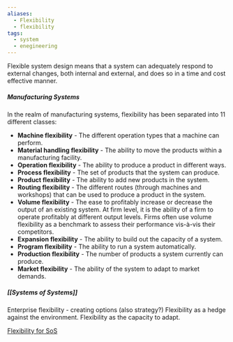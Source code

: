 ```yaml
---
aliases:
  - Flexibility
  - flexibility
tags:
  - system
  - enegineering
---
```


Flexible system design means that a system can adequately respond to external changes, both internal and external, and does so in a time and cost effective manner. 


##### Manufacturing Systems
In the realm of manufacturing systems, flexibility has been separated into 11 different classes:
- **Machine flexibility** - The different operation types that a machine can perform.
- **Material handling flexibility** - The ability to move the products within a manufacturing facility.
- **Operation flexibility** - The ability to produce a product in different ways.
- **Process flexibility** - The set of products that the system can produce.
- **Product flexibility** - The ability to add new products in the system.
- **Routing flexibility** - The different routes (through machines and workshops) that can be used to produce a product in the system.
- **Volume flexibility** - The ease to profitably increase or decrease the output of an existing system. At firm level, it is the ability of a firm to operate profitably at different output levels. Firms often use volume flexibility as a benchmark to assess their performance vis-à-vis their competitors.
- **Expansion flexibility** - The ability to build out the capacity of a system.
- **Program flexibility** - The ability to run a system automatically.
- **Production flexibility** - The number of products a system currently can produce.
- **Market flexibility** - The ability of the system to adapt to market demands.


##### [[Systems of Systems]]

Enterprise flexibility - creating options (also strategy?)
Flexibility as a hedge against the environment.
Flexibility as the capacity to adapt. 

[Flexibility for SoS](https://www.researchgate.net/publication/285624421_Flexibility_of_System_of_Systems/link/579b4ec708ae802facba4f44/download?_tp=eyJjb250ZXh0Ijp7ImZpcnN0UGFnZSI6InB1YmxpY2F0aW9uIiwicGFnZSI6InB1YmxpY2F0aW9uIn19)

